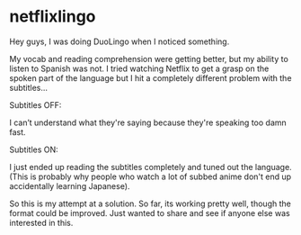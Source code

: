 # netflixlingo



Hey guys, I was doing DuoLingo when I noticed something.

My vocab and reading comprehension were getting better, but my ability to listen to Spanish was not. I tried watching Netflix to get a grasp on the spoken part of the language but I hit a completely different problem with the subtitles...

Subtitles OFF:

I can’t understand what they're saying because they're speaking too damn fast.

Subtitles ON:

I just ended up reading the subtitles completely and tuned out the language. (This is probably why people who watch a lot of subbed anime don't end up accidentally learning Japanese).

So this is my attempt at a solution. So far, its working pretty well, though the format could be improved. Just wanted to share and see if anyone else was interested in this.
